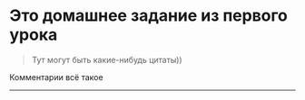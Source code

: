 # Это домашнее задание из первого урока

>Тут могут быть какие-нибудь цитаты))

Комментарии всё такое

---

